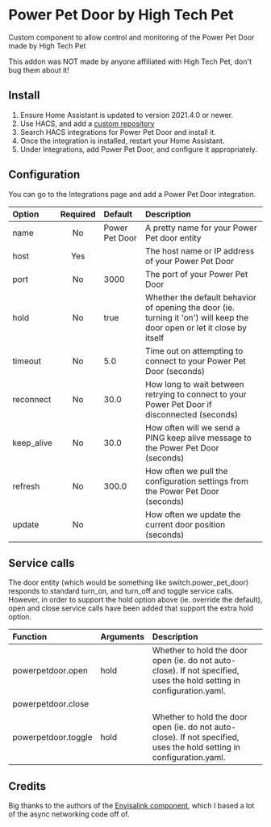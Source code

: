 # Power Pet Door by High Tech Pet

Custom component to allow control and monitoring of the Power Pet Door made by High Tech Pet

This addon was NOT made by anyone affiliated with High Tech Pet, don't bug them about it!

## Install

1. Ensure Home Assistant is updated to version 2021.4.0 or newer.
1. Use HACS, and add a [custom repository](https://github.com/corporategoth/ha-powerpetdoor)
1. Search HACS integrations for Power Pet Door and install it.
1. Once the integration is installed, restart your Home Assistant.
1. Under Integrations, add Power Pet Door, and configure it appropriately.

## Configuration

You can go to the Integrations page and add a Power Pet Door integration.

| Option | Required | Default | Description |
| :--- | :---: | :--- | :--- |
| name | No | Power Pet Door | A pretty name for your Power Pet door entity |
| host | Yes |  | The host name or IP address of your Power Pet Door |
| port | No | 3000 | The port of your Power Pet Door |
| hold | No | true | Whether the default behavior of opening the door (ie. turning it 'on') will keep the door open or let it close by itself |
| timeout | No | 5.0 | Time out on attempting to connect to your Power Pet Door (seconds) |
| reconnect | No | 30.0 | How long to wait between retrying to connect to your Power Pet Door if disconnected (seconds) |
| keep_alive | No | 30.0 | How often will we send a PING keep alive message to the Power Pet Door (seconds) |
| refresh | No | 300.0 | How often we pull the configuration settings from the Power Pet Door (seconds) |
| update | No |  | How often we update the current door position (seconds) |

## Service calls

The door entity (which would be something like switch.power_pet_door) responds to standard turn_on, and turn_off and toggle
service calls.  However, in order to support the hold option above (ie. override the default), open and close service calls
have been added that support the extra hold option.

| Function | Arguments | Description |
| :--- | :--- | :--- |
| powerpetdoor.open | hold | Whether to hold the door open (ie. do not auto-close).  If not specified, uses the hold setting in configuration.yaml. |
| powerpetdoor.close | | |
| powerpetdoor.toggle | hold | Whether to hold the door open (ie. do not auto-close).  If not specified, uses the hold setting in configuration.yaml. |

## Credits

Big thanks to the authors of the [Envisalink component](https://home-assistant.io/integrations/envisalink), which I based a lot of the async networking code off of.

